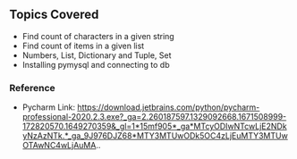 ## Topics Covered

* Find count of characters in a given string
* Find count of items in a given list
* Numbers, List, Dictionary and Tuple, Set
* Installing pymysql and connecting to db


### Reference
* Pycharm Link:  https://download.jetbrains.com/python/pycharm-professional-2020.2.3.exe?_ga=2.260187597.1329092668.1671508999-172820570.1649270359&_gl=1*15mf905*_ga*MTcyODIwNTcwLjE2NDkyNzAzNTk.*_ga_9J976DJZ68*MTY3MTUwODk5OC4zLjEuMTY3MTUwOTAwNC4wLjAuMA..

